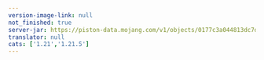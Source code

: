 ```yaml
---
version-image-link: null
not_finished: true
server-jar: https://piston-data.mojang.com/v1/objects/0177c3a044813dc7d10b43b14b7f47224bd43067/server.jar
translator: null
cats: ['1.21','1.21.5']
---
```


